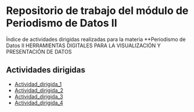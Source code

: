 # Repositorio de trabajo del módulo de Periodismo de Datos II

Índice de actividades dirigidas realizadas para la materia **Periodismo de Datos II HERRAMIENTAS DIGITALES PARA LA VISUALIZACIÓN Y PRESENTACIÓN DE DATOS


## Actividades  dirigidas

- [Actividad_dirigida_1](ad1.md)
- [Actividad_dirigida_2](ad2.md)
- [Actividad_dirigida_3](ad3.ipynb)
- [Actividad_dirigida_4](ad4.md)
